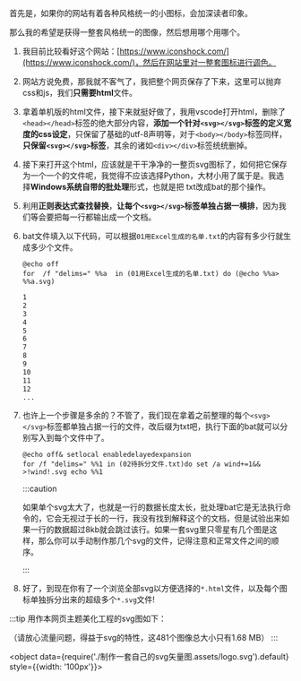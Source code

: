 首先是，如果你的网站有着各种风格统一的小图标，会加深读者印象。

那么我的希望是获得一整套风格统一的图像，然后想用哪个用哪个。

1. 我目前比较看好这个网站：[https://www.iconshock.com/](https://www.iconshock.com/)，然后在网站里对一整套图标进行调色。

1. 网站方说免费，那我就不客气了，我把整个网页保存了下来，这里可以抛弃css和js，我们**只需要html**文件。

1. 拿着单机版的html文件，接下来就挺好做了，我用vscode打开html，删除了`<head></head>`标签的绝大部分内容，**添加一个针对`<svg></svg>`标签的定义宽度的css设定**，只保留了基础的utf-8声明等，对于`<body></body>`标签同样，**只保留`<svg></svg>`标签**，其余的诸如`<div></div>`标签统统删掉。

1. 接下来打开这个html，应该就是干干净净的一整页svg图标了，如何把它保存为一个一个的文件呢，我觉得不应该选择Python，大材小用了属于是。我选择**Windows系统自带的批处理**形式，也就是把 txt改成bat的那个操作。

1. 利用**正则表达式查找替换**，**让每个`<svg></svg>`标签单独占据一横排**，因为我们等会要把每一行都输出成一个文档。

1. bat文件填入以下代码，可以根据`01用Excel生成的名单.txt`的内容有多少行就生成多少个文件。

   ```dos title='01生成500个文件.bat'
   @echo off 
   for  /f "delims=" %%a  in (01用Excel生成的名单.txt) do (@echo %%a> %%a.svg)
   ```

   ```txt title='01用Excel生成的名单.txt'
   1
   2
   3
   4
   5
   6
   7
   8
   9
   10
   11
   12
   ...
   ```

1. 也许上一个步骤是多余的？不管了，我们现在拿着之前整理的每个`<svg></svg>`标签都单独占据一行的文件，改后缀为txt吧，执行下面的bat就可以分别写入到每个文件中了。

   ```dos title='02把每一行拆分成单独文件指令.bat'
   @echo off& setlocal enabledelayedexpansion
   for /f "delims=" %%1 in (02待拆分文件.txt)do set /a wind+=1&& >!wind!.svg echo %%1
   ```

   :::caution

   如果单个svg太大了，也就是一行的数据长度太长，批处理bat它是无法执行命令的，它会无视过于长的一行，我没有找到解释这个的文档，但是试验出来如果一行的数据超过8kb就会跳过该行。如果一套svg里只零星有几个图是这样，那么你可以手动制作那几个svg的文件，记得注意和正常文件之间的顺序。

   :::

1. 好了，到现在你有了一个浏览全部svg以方便选择的`*.html`文件，以及每个图标单独拆分出来的超级多个`*.svg`文件!

:::tip
用作本网页主题美化工程的svg图如下：<div></div>
（请放心流量问题，得益于svg的特性，这481个图像总大小只有1.68 MB）
:::

<object data={require('./制作一套自己的svg矢量图.assets/logo.svg').default} style={{width: '100px'}}></object>


